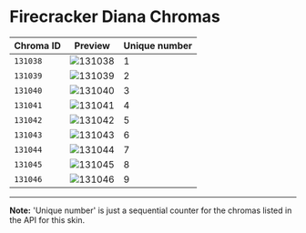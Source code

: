 # Firecracker Diana Chromas

| Chroma ID | Preview | Unique number |
|---|---|---|
| `131038` | ![131038](https://raw.communitydragon.org/latest/plugins/rcp-be-lol-game-data/global/default/v1/champion-chroma-images/131/131038.png) | 1 |
| `131039` | ![131039](https://raw.communitydragon.org/latest/plugins/rcp-be-lol-game-data/global/default/v1/champion-chroma-images/131/131039.png) | 2 |
| `131040` | ![131040](https://raw.communitydragon.org/latest/plugins/rcp-be-lol-game-data/global/default/v1/champion-chroma-images/131/131040.png) | 3 |
| `131041` | ![131041](https://raw.communitydragon.org/latest/plugins/rcp-be-lol-game-data/global/default/v1/champion-chroma-images/131/131041.png) | 4 |
| `131042` | ![131042](https://raw.communitydragon.org/latest/plugins/rcp-be-lol-game-data/global/default/v1/champion-chroma-images/131/131042.png) | 5 |
| `131043` | ![131043](https://raw.communitydragon.org/latest/plugins/rcp-be-lol-game-data/global/default/v1/champion-chroma-images/131/131043.png) | 6 |
| `131044` | ![131044](https://raw.communitydragon.org/latest/plugins/rcp-be-lol-game-data/global/default/v1/champion-chroma-images/131/131044.png) | 7 |
| `131045` | ![131045](https://raw.communitydragon.org/latest/plugins/rcp-be-lol-game-data/global/default/v1/champion-chroma-images/131/131045.png) | 8 |
| `131046` | ![131046](https://raw.communitydragon.org/latest/plugins/rcp-be-lol-game-data/global/default/v1/champion-chroma-images/131/131046.png) | 9 |

---

**Note:** 'Unique number' is just a sequential counter for the chromas listed in the API for this skin.